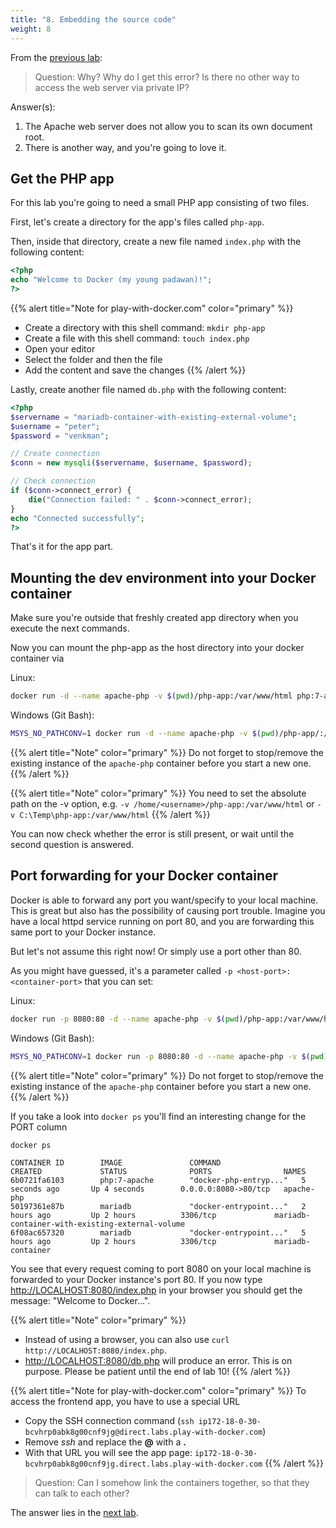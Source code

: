 ```yaml
---
title: "8. Embedding the source code"
weight: 8
---
```


From the [previous lab](../07/):

> Question: Why? Why do I get this error? Is there no other way to access the web server via private IP?

Answer(s):

1. The Apache web server does not allow you to scan its own document root.
2. There is another way, and you're going to love it.


## Get the PHP app

For this lab you're going to need a small PHP app consisting of two files.

First, let's create a directory for the app's files called `php-app`.

Then, inside that directory, create a new file named `index.php` with the following content:

```php
<?php
echo "Welcome to Docker (my young padawan)!";
?>
```

{{% alert title="Note for play-with-docker.com" color="primary" %}}

* Create a directory with this shell command: `mkdir php-app`
* Create a file with this shell command: `touch index.php`
* Open your editor
* Select the folder and then the file
* Add the content and save the changes
{{% /alert %}}

Lastly, create another file named `db.php` with the following content:

```php
<?php
$servername = "mariadb-container-with-existing-external-volume";
$username = "peter";
$password = "venkman";

// Create connection
$conn = new mysqli($servername, $username, $password);

// Check connection
if ($conn->connect_error) {
    die("Connection failed: " . $conn->connect_error);
}
echo "Connected successfully";
?>
```

That's it for the app part.


## Mounting the dev environment into your Docker container

Make sure you're outside that freshly created app directory when you execute the next commands.

Now you can mount the php-app as the host directory into your docker container via

Linux:

```bash
docker run -d --name apache-php -v $(pwd)/php-app:/var/www/html php:7-apache
```

Windows (Git Bash):

```bash
MSYS_NO_PATHCONV=1 docker run -d --name apache-php -v $(pwd)/php-app/:/var/www/html php:7-apache
```

{{% alert title="Note" color="primary" %}}
Do not forget to stop/remove the existing instance of the `apache-php` container before you start a new one.
{{% /alert %}}

{{% alert title="Note" color="primary" %}}
You need to set the absolute path on the -v option, e.g. `-v /home/<username>/php-app:/var/www/html` or `-v C:\Temp\php-app:/var/www/html`
{{% /alert %}}

You can now check whether the error is still present, or wait until the second question is answered.


## Port forwarding for your Docker container

Docker is able to forward any port you want/specify to your local machine. This is great but also has the possibility of causing port trouble.
Imagine you have a local httpd service running on port 80, and you are forwarding this same port to your Docker instance.

But let's not assume this right now! Or simply use a port other than 80.

As you might have guessed, it's a parameter called `-p <host-port>:<container-port>` that you can set:

Linux:

```bash
docker run -p 8080:80 -d --name apache-php -v $(pwd)/php-app:/var/www/html php:7-apache
```

Windows (Git Bash):

```bash
MSYS_NO_PATHCONV=1 docker run -p 8080:80 -d --name apache-php -v $(pwd)/php-app/:/var/www/html php:7-apache
```

{{% alert title="Note" color="primary" %}}
Do not forget to stop/remove the existing instance of the `apache-php` container before you start a new one.
{{% /alert %}}

If you take a look into `docker ps` you'll find an interesting change for the PORT column

```bash
docker ps
```

```
CONTAINER ID        IMAGE               COMMAND                  CREATED             STATUS              PORTS                NAMES
6b0721fa6103        php:7-apache        "docker-php-entryp..."   5 seconds ago       Up 4 seconds        0.0.0.0:8080->80/tcp   apache-php
50197361e87b        mariadb             "docker-entrypoint..."   2 hours ago         Up 2 hours          3306/tcp             mariadb-container-with-existing-external-volume
6f08ac657320        mariadb             "docker-entrypoint..."   5 hours ago         Up 2 hours          3306/tcp             mariadb-container
```

You see that every request coming to port 8080 on your local machine is forwarded to your Docker instance's port 80.
If you now type <http://LOCALHOST:8080/index.php> in your browser you should get the message: "Welcome to Docker...".

{{% alert title="Note" color="primary" %}}

* Instead of using a browser, you can also use `curl http://LOCALHOST:8080/index.php`.
* <http://LOCALHOST:8080/db.php> will produce an error. This is on purpose. Please be patient until the end of lab 10!
{{% /alert %}}

{{% alert title="Note for play-with-docker.com" color="primary" %}}
To access the frontend app, you have to use a special URL

* Copy the SSH connection command (`ssh ip172-18-0-30-bcvhrp0abk8g00cnf9jg@direct.labs.play-with-docker.com`)
* Remove *ssh* and replace the **@** with a **.**
* With that URL you will see the app page: `ip172-18-0-30-bcvhrp0abk8g00cnf9jg.direct.labs.play-with-docker.com`
{{% /alert %}}

> Question: Can I somehow link the containers together, so that they can talk to each other?

The answer lies in the [next lab](../09/).
